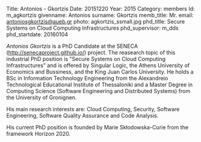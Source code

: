Title: Antonios - Gkortzis
Date: 20151220
Year: 2015
Category: members 
Id: m_agkortzis
givenname: Antonios
surname: Gkortzis
memb_title: Mr.
email: antoniosgkortzis@aueb.gr
photo: agkortzis_ssmall.jpg
phd_title: Secure Systems on Cloud Computing Infrastructures
phd_supervisor: m_dds
phd_startdate: 20160104

_Antonios Gkortzis_ is a PhD Candidate at the SENECA (http://senecaproject.github.io/) project. The reasearch topic of this industrial PhD position is "Secure Systems on Cloud Computing Infrastructures" and is offered by Singular Logic, the Athens University of Economics and Bussiness, and the King Juan Carlos University. He holds a BSc in Information Technology Engineering from the Alexandreio Technological Educational Institute of Thessaloniki and a Master Degree in Computing Science (Software Engineering and Distributed Systems) from the University of Gronignen.

His main research interests are: Cloud Computing, Security, Software Engineering, Software Quality Assurance and Code Analysis.

His current PhD position is founded by Marie Skłodowska-Curie from the framework Horizon 2020.